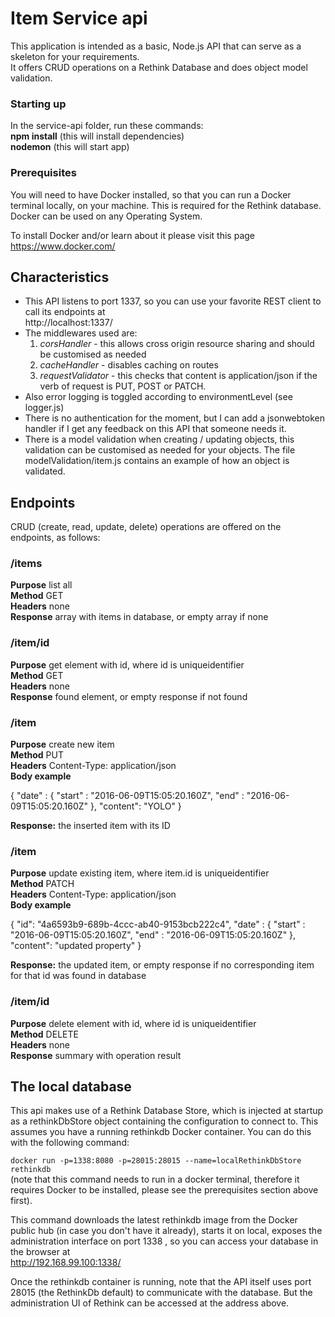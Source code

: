 # Item Service api
This application is intended as a basic, Node.js API that can serve as a skeleton for your requirements.  
It offers CRUD operations on a Rethink Database and does object model validation.


### Starting up

In the service-api folder, run these commands:  
**npm install**  (this will install dependencies)  
**nodemon** (this will start app)


### Prerequisites
You will need to have Docker installed, so that you can run a Docker terminal locally, on your machine. This is required for the Rethink database. Docker can be used on any Operating System.

To install Docker and/or learn about it please visit this page  
https://www.docker.com/


## Characteristics
* This API listens to port 1337, so you can use your favorite REST client to call its endpoints at  
http://localhost:1337/
* The middlewares used are:
    1. *corsHandler* - this allows cross origin resource sharing and should be customised as needed
    2. *cacheHandler* - disables caching on routes
    3. *requestValidator* - this checks that content is application/json if the verb of request is PUT, POST or PATCH.
* Also error logging is toggled according to environmentLevel (see logger.js)
* There is no authentication for the moment, but I can add a jsonwebtoken handler if I get any feedback on this API that someone needs it.
* There is a model validation when creating / updating objects, this
validation can be customised as needed for your objects. The file modelValidation/item.js contains an example of how an object is validated.

## Endpoints

CRUD (create, read, update, delete) operations are offered on the endpoints, as follows:

### /items  
**Purpose** list all  
**Method**  GET  
**Headers**  none  
**Response**  array with items in database, or empty array if none  

### /item/id  
**Purpose** get element with id, where id is uniqueidentifier  
**Method**  GET  
**Headers**  none  
**Response** found element, or empty response if not found  


### /item
**Purpose** create new item  
**Method**  PUT  
**Headers**  Content-Type: application/json  
**Body example**
>   
{
  "date" :  { "start" : "2016-06-09T15:05:20.160Z", "end" : "2016-06-09T15:05:20.160Z" },
  "content": "YOLO"
}

**Response:** the inserted item with its ID


### /item
**Purpose** update existing item, where item.id is uniqueidentifier  
**Method**  PATCH  
**Headers**  Content-Type: application/json  
**Body example**
>   
{
  "id": "4a6593b9-689b-4ccc-ab40-9153bcb222c4",
  "date" :  { "start" : "2016-06-09T15:05:20.160Z", "end" : "2016-06-09T15:05:20.160Z" },
  "content": "updated property"
}

**Response:** the updated item, or empty response if no corresponding item for that id was found in database


### /item/id  
**Purpose** delete element with id, where id is uniqueidentifier     
**Method**  DELETE  
**Headers**  none  
**Response** summary with operation result





## The local database

This api makes use of a Rethink Database Store, which is injected at startup as a rethinkDbStore object containing the configuration to connect to.
This assumes you have a running rethinkdb Docker container. You can do this with the following command:

`docker run -p=1338:8080 -p=28015:28015 --name=localRethinkDbStore rethinkdb`  
(note that this command needs to run in a docker terminal, therefore it requires Docker to be installed, please see the prerequisites section above first).

This command downloads the latest rethinkdb image from the Docker public hub (in case you don't have it already), starts it on local, exposes the administration interface on port 1338 , so you can access your database in the browser at  
http://192.168.99.100:1338/

Once the rethinkdb container is running, note that the API itself uses port 28015 (the RethinkDb default) to communicate with the database. But the administration UI of Rethink can be accessed at the address above.
